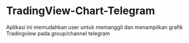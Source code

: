 # TradingView-Chart-Telegram

Aplikasi ini memudahkan user untuk memanggil dan menampilkan grafik Tradingview pada group/channel telegram

